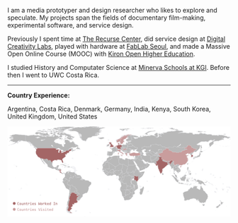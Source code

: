 I am a media prototyper and design researcher who likes to explore and speculate. My projects span the fields of <router-link to="/auto_rickshaw">documentary film-making</router-link>, <router-link to="/git_for_filmmakers">experimental software</router-link>, and <router-link to="/service_design">service design</router-link>.

Previously I spent time at [The Recurse Center](https://www.recurse.com), did service design at [Digital Creativity Labs](https://www.digitalcreativity.ac.uk), played with hardware at [FabLab Seoul](https://www.fablab-seoul.org), and made a Massive Open Online Course (MOOC) with [Kiron Open Higher Education](https://www.kiron.ngo).

I studied History and Computater Science at [Minerva Schools at KGI](https://www.minerva.kgi.edu). Before then I went to UWC Costa Rica.
___

**Country Experience:**

Argentina, Costa Rica, Denmark, Germany, India, Kenya, South Korea, United Kingdom, United States


![a world map - the places where I have spent time are colored](img/presence.png)
